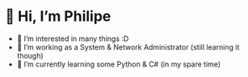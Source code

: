 # 👋 Hi, I’m Philipe
- 👀 I’m interested in many things :D
- 🏢 I’m working as a System & Network Administrator (still learning it though)
- 🌱 I’m currently learning some Python & C# (in my spare time)
